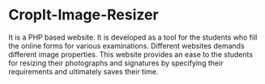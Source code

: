 # CropIt-Image-Resizer
It is a PHP based website. It is developed as a tool for the students who fill the online forms for various examinations. Different websites demands different image properties. This website provides an ease to the students for resizing their photographs and signatures by specifying their requirements and ultimately saves their time.
